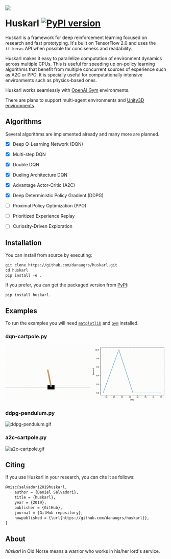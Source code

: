 <img align="left" src="https://github.com/danaugrs/huskarl/blob/master/logo.png">

# Huskarl [![PyPI version](https://badge.fury.io/py/huskarl.svg)](https://badge.fury.io/py/huskarl)

Huskarl is a framework for deep reinforcement learning focused on research and fast prototyping.
It's built on TensorFlow 2.0 and uses the `tf.keras` API when possible for conciseness and readability.

Huskarl makes it easy to parallelize computation of environment dynamics across multiple CPUs.
This is useful for speeding up on-policy learning algorithms that benefit from multiple concurrent sources of experience such as A2C or PPO.
It is specially useful for computationally intensive environments such as physics-based ones.

Huskarl works seamlessly with [OpenAI Gym](https://gym.openai.com/) environments.

There are plans to support multi-agent environments and [Unity3D environments](https://unity3d.ai).

## Algorithms

Several algorithms are implemented already and many more are planned.

* [x] Deep Q-Learning Network (DQN)
* [x] Multi-step DQN
* [x] Double DQN
* [x] Dueling Architecture DQN
* [x] Advantage Actor-Critic (A2C)
* [x] Deep Deterministic Policy Gradient (DDPG)
* [ ] Proximal Policy Optimization (PPO)
* [ ] Prioritized Experience Replay
* [ ] Curiosity-Driven Exploration


## Installation
You can install from source by executing:
```
git clone https://github.com/danaugrs/huskarl.git
cd huskarl
pip install -e .
```
If you prefer, you can get the packaged version from [PyPI](https://pypi.org/project/huskarl/):
```
pip install huskarl.
```

## Examples
To run the examples you will need [`matplotlib`](https://github.com/matplotlib/matplotlib) and [`gym`](https://github.com/openai/gym) installed.
### dqn-cartpole.py
![dqn-cartpole.gif](examples/dqn-cartpole.gif)
### ddpg-pendulum.py
![ddpg-pendulum.gif](examples/ddpg-pendulum.gif)
### a2c-cartpole.py
![a2c-cartpole.gif](examples/a2c-cartpole.gif)

## Citing

If you use Huskarl in your research, you can cite it as follows:
```
@misc{salvadori2019huskarl,
    author = {Daniel Salvadori},
    title = {huskarl},
    year = {2019},
    publisher = {GitHub},
    journal = {GitHub repository},
    howpublished = {\url{https://github.com/danaugrs/huskarl}},
}
```

## About

_hùskarl_ in Old Norse means a warrior who works in his/her lord's service.
